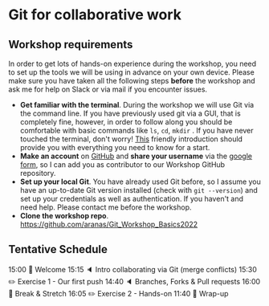 # Git for collaborative work

## Workshop requirements
In order to get lots of hands-on experience during the workshop, you need to set up the tools we will be using in advance on your own device. Please make sure you have taken all the following steps __before__ the workshop and ask me for help on Slack or via mail if you encounter issues.

* __Get familiar with the terminal__. During the workshop we will use Git via the command line. If you have previously used git via a GUI, that is completely fine, however, in order to follow along you should be comfortable with basic commands like ``ls``, ``cd``, ``mkdir`` . If you have never touched the terminal, don't worry! [This](https://blog.balthazar-rouberol.com/discovering-the-terminal) friendly introduction should provide you with everything you need to know for a start.
* __Make an account__ on [GitHub](https://github.com/) and __share your username__ via the [google form](https://forms.gle/9Ae4bGvQAv7cqws57), so I can add you as contributor to our Workshop GitHub repository.
* __Set up your local Git__. You have already used Git before, so I assume you have an up-to-date Git version installed (check with ```git --version```) and set up your credentials as well as authentication. If you haven't and need help. Please contact me before the workshop.
* __Clone the workshop repo__. https://github.com/aranas/Git_Workshop_Basics2022

## Tentative Schedule

15:00 :wave: Welcome
15:15 :speaker: Intro collaborating via Git (merge conflicts)
15:30 :pencil2: Exercise 1 - Our first push
14:40 :speaker: Branches, Forks & Pull requests
16:00 :cookie: Break & Stretch
16:05 :pencil2: Exercise 2 - Hands-on
11:40 :ribbon: Wrap-up
